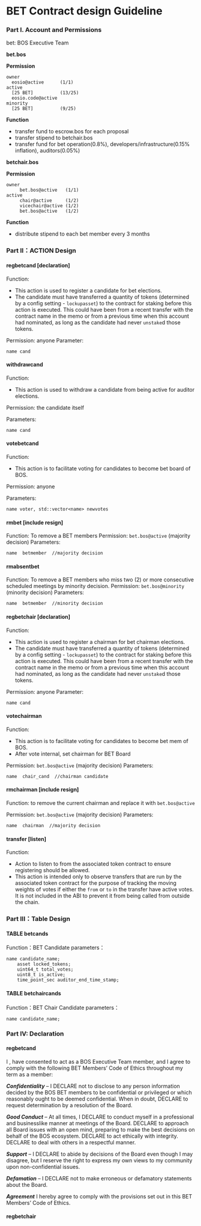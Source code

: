 # BET Contract design Guideline

### Part I. Account and Permissions

bet: BOS Executive Team

**bet.bos**

**Permission**

```text
owner 
  eosio@active      (1/1)
active
  [25 BET]          (13/25)
  eosio.code@active
minority 
  [25 BET]          (9/25)
```

**Function**

* transfer fund to escrow.bos for each proposal
* transfer stipend to betchair.bos
* transfer fund for bet operation\(0.8%\), developers/infrastructure\(0.15% inflation\), auditors\(0.05%\)

**betchair.bos**

**Permission**

```text
owner 
     bet.bos@active   (1/1)
active 
     chair@active     (1/2)
     vicechair@active (1/2)
     bet.bos@active   (1/2)
```

**Function**

* distribute stipend to each bet member every 3 months

### Part II：ACTION Design

#### regbetcand \[declaration\]

Function:

* This action is used to register a candidate for bet elections.
* The candidate must have transferred a quantity of tokens \(determined by a config setting - `lockupasset`\) to the contract for staking before this action is executed. This could have been from a recent transfer with the contract name in the memo or from a previous time when this account had nominated, as long as the candidate had never `unstake`d those tokens.

Permission: anyone Parameter:

```text
name cand
```

#### withdrawcand

Function:

* This action is used to withdraw a candidate from being active for auditor elections.

Permission: the candidate itself

Parameters:

```text
name cand
```

#### votebetcand

Function:

* This action is to facilitate voting for candidates to become bet board of BOS.

Permission: anyone

Parameters:

```text
name voter, std::vector<name> newvotes
```

#### rmbet \[include resign\]

Function: To remove a BET members Permission: `bet.bos@active` \(majority decision\) Parameters:

```text
name  betmember  //majority decision
```

#### rmabsentbet

Function: To remove a BET members who miss two \(2\) or more consecutive scheduled meetings by minority decision. Permission: `bet.bos@minority` \(minority decision\) Parameters:

```text
name  betmember  //minority decision
```

#### regbetchair \[declaration\]

Function:

* This action is used to register a chairman for bet chairman elections.
* The candidate must have transferred a quantity of tokens \(determined by a config setting - `lockupasset`\) to the contract for staking before this action is executed. This could have been from a recent transfer with the contract name in the memo or from a previous time when this account had nominated, as long as the candidate had never `unstake`d those tokens.

Permission: anyone Parameter:

```text
name cand
```

#### votechairman

Function:

* This action is to facilitate voting for candidates to become bet mem of BOS.
* After vote internal, set chairman for BET Board

Permission: `bet.bos@active` \(majority decision\) Parameters:

```text
name  chair_cand  //chairman candidate
```

#### rmchairman \[include resign\]

Function: to remove the current chairman and replace it with `bet.bos@active`

Permission: `bet.bos@active` \(majority decision\) Parameters:

```text
name  chairman  //majority decision
```

#### transfer \[listen\]

Function:

* Action to listen to from the associated token contract to ensure registering should be allowed.
* This action is intended only to observe transfers that are run by the associated token contract for the purpose of tracking the moving weights of votes if either the `from` or `to` in the transfer have active votes. It is not included in the ABI to prevent it from being called from outside the chain.

### Part III：Table Design

#### TABLE betcands

Function：BET Candidate parameters：

```text
name candidate_name;
    asset locked_tokens;
    uint64_t total_votes;
    uint8_t is_active;
    time_point_sec auditor_end_time_stamp;
```

#### TABLE betchaircands

Function：BET Chair Candidate parameters：

```text
name candidate_name;
```

### Part IV: Declaration

#### regbetcand

I , have consented to act as a BOS Executive Team member, and I agree to comply with the following BET Members’ Code of Ethics throughout my term as a member:

_**Confidentiality**_ – I DECLARE not to disclose to any person information decided by the BOS BET members to be confidential or privileged or which reasonably ought to be deemed confidential. When in doubt, DECLARE to request determination by a resolution of the Board.

_**Good Conduct**_ – At all times, I DECLARE to conduct myself in a professional and businesslike manner at meetings of the Board. DECLARE to approach all Board issues with an open mind, preparing to make the best decisions on behalf of the BOS ecosystem. DECLARE to act ethically with integrity. DECLARE to deal with others in a respectful manner.

_**Support**_ – I DECLARE to abide by decisions of the Board even though I may disagree, but I reserve the right to express my own views to my community upon non-confidential issues.

_**Defamation**_ – I DECLARE not to make erroneous or defamatory statements about the Board.

_**Agreement**_ I hereby agree to comply with the provisions set out in this BET Members’ Code of Ethics.

#### regbetchair


